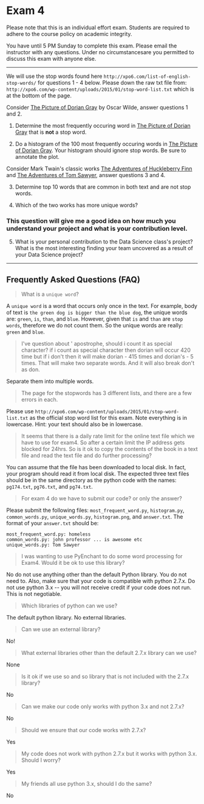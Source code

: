 
# Exam 4

Please note that this is an individual effort exam.  Students are required to adhere to the course policy on academic integrity.

You have until 5 PM Sunday to complete this exam.  Please email the instructor with any questions.  Under no circumstancesare you permitted to discuss this exam with anyone else.

---

We will use the stop words found here `http://xpo6.com/list-of-english-stop-words/` for questions 1 - 4 below.  Please down the raw txt file from: `http://xpo6.com/wp-content/uploads/2015/01/stop-word-list.txt` which is at the bottom of the page.

Consider [The Picture of Dorian Gray](https://www.gutenberg.org/cache/epub/174/pg174.txt) by Oscar Wilde, answer questions 1 and 2.

1. Determine the most frequently occuring word in [The Picture of Dorian Gray](https://www.gutenberg.org/cache/epub/174/pg174.txt) that is **not** a stop word.

2. Do a histogram of the 100 most frequently occuring words in [The Picture of Dorian Gray](https://www.gutenberg.org/cache/epub/174/pg174.txt).  Your histogram should ignore stop words.  Be sure to annotate the plot.

Consider Mark Twain's classic works [The Adventures of Huckleberry Finn](https://www.gutenberg.org/cache/epub/76/pg76.txt) and [The Adventures of Tom Sawyer](https://www.gutenberg.org/cache/epub/74/pg74.txt), answer questions 3 and 4.

3. Determine top 10 words that are common in both text and are not stop words.

4. Which of the two works has more unique words?

### This question will give me a good idea on how much you understand your project and what is your contribution level.

5. What is your personal contribution to the Data Science class's project? What is the most interesting finding your team uncovered as a result of your Data Science project?

---

## Frequently Asked Questions (FAQ)

> What is a `unique word`?

A `unique word` is a word that occurs only once in the text. For example, body of text is `the green dog is bigger than the blue dog`, the unique words are: `green`, `is`, `than`, and `blue`.  However, given that `is` and `than` are `stop words`, therefore we do not count them.  So the unique words are really: `green` and `blue`.

> I've question about ' apostrophe, should i count it as special character?
if i count as special character then dorian will occur 420 time but if i don't then it will make dorian - 415 times and dorian's - 5 times.  That will make two separate words.  And it will also break don't as don.

Separate them into multiple words.

> The page for the stopwords has 3 different lists, and there are a few errors in each.

Please use `http://xpo6.com/wp-content/uploads/2015/01/stop-word-list.txt` as the official stop word list for this exam.  Note everything is in lowercase.  Hint: your text should also be in lowercase.

> It seems that there is a daily rate limit for the online text file which we have to use for exam4. So after a certain limit the IP address gets blocked for 24hrs. So is it ok to copy the contents of the book in a text file and read the text file and do further processing?

You can assume that the file has been downloaded to local disk.  In fact, your program should read it from local disk.  The expected three text files should be in the same directory as the python code with the names: `pg174.txt`, `pg76.txt`, and `pg74.txt`. 

> For exam 4 do we have to submit our code? or only the answer? 

Please submit the following files: `most_frequent_word.py`, `histogram.py`, `common_words.py`, `unique_words.py`, `histogram.png`, and `answer.txt`. The format of your `answer.txt` should be:

```
most_frequent_word.py: homeless
common_words.py: john professor ... is awesome etc
unique_words.py: Tom Sawyer
``` 

> I was wanting to use PyEnchant to do some word processing for Exam4.  Would it be ok to use this library?

No do not use anything other than the default Python library.  You do not need to.  Also, make sure that your code is compatible with python 2.7.x.  Do not use python 3.x -- you will not receive credit if your code does not run.  This is not negotiable.

> Which libraries of python can we use?

The default python library. No external libraries.

> Can we use an external library?

No!

> What external libraries other than the default 2.7.x library can we use?

None

> Is it ok if we use so and so library that is not included with the 2.7.x library?

No

> Can we make our code only works with python 3.x and not 2.7.x?

No

> Should we ensure that our code works with 2.7.x?

Yes

> My code does not work with python 2.7.x but it works with python 3.x.  Should I worry?

Yes

> My friends all use python 3.x, should I do the same?

No


